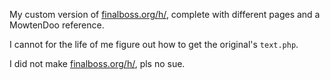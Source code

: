 My custom version of [finalboss.org/h/](finalboss.org/h/), complete with different pages and a MowtenDoo reference.

I cannot for the life of me figure out how to get the original's `text.php`.

I did not make [finalboss.org/h/](finalboss.org/h/), pls no sue.
